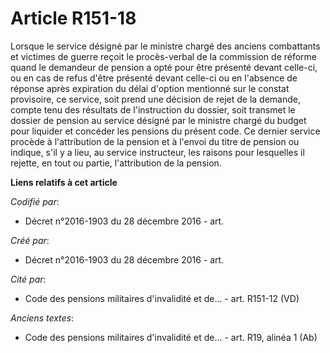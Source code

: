 # Article R151-18

Lorsque le service désigné par le ministre chargé des anciens combattants et victimes de guerre reçoit le procès-verbal de la
commission de réforme quand le demandeur de pension a opté pour être présenté devant celle-ci, ou en cas de refus d'être
présenté devant celle-ci ou en l'absence de réponse après expiration du délai d'option mentionné sur le constat provisoire,
ce service, soit prend une décision de rejet de la demande, compte tenu des résultats de l'instruction du dossier, soit
transmet le dossier de pension au service désigné par le ministre chargé du budget pour liquider et concéder les pensions du
présent code. Ce dernier service procède à l'attribution de la pension et à l'envoi du titre de pension ou indique, s'il y a
lieu, au service instructeur, les raisons pour lesquelles il rejette, en tout ou partie, l'attribution de la pension.

**Liens relatifs à cet article**

_Codifié par_:

  - Décret n°2016-1903 du 28 décembre 2016 - art.

_Créé par_:

  - Décret n°2016-1903 du 28 décembre 2016 - art.

_Cité par_:

  - Code des pensions militaires d'invalidité et de... - art. R151-12 (VD)

_Anciens textes_:

  - Code des pensions militaires d'invalidité et de... - art. R19, alinéa 1 (Ab)
